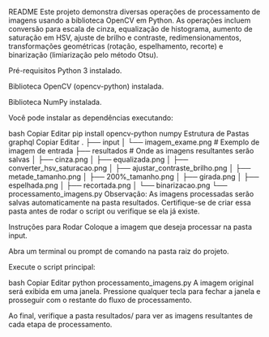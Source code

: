 README
Este projeto demonstra diversas operações de processamento de imagens usando a biblioteca OpenCV em Python. As operações incluem conversão para escala de cinza, equalização de histograma, aumento de saturação em HSV, ajuste de brilho e contraste, redimensionamentos, transformações geométricas (rotação, espelhamento, recorte) e binarização (limiarização pelo método Otsu).

Pré-requisitos
Python 3 instalado.

Biblioteca OpenCV (opencv-python) instalada.

Biblioteca NumPy instalada.

Você pode instalar as dependências executando:

bash
Copiar
Editar
pip install opencv-python numpy
Estrutura de Pastas
graphql
Copiar
Editar
.
├── input
│   └── imagem_exame.png      # Exemplo de imagem de entrada
├── resultados               # Onde as imagens resultantes serão salvas
│   ├── cinza.png
│   ├── equalizada.png
│   ├── converter_hsv_saturacao.png
│   ├── ajustar_contraste_brilho.png
│   ├── metade_tamanho.png
│   ├── 200%_tamanho.png
│   ├── girada.png
│   ├── espelhada.png
│   ├── recortada.png
│   └── binarizacao.png
└── processamento_imagens.py
Observação: As imagens processadas serão salvas automaticamente na pasta resultados. Certifique-se de criar essa pasta antes de rodar o script ou verifique se ela já existe.

Instruções para Rodar
Coloque a imagem que deseja processar na pasta input.

Abra um terminal ou prompt de comando na pasta raiz do projeto.

Execute o script principal:

bash
Copiar
Editar
python processamento_imagens.py
A imagem original será exibida em uma janela. Pressione qualquer tecla para fechar a janela e prosseguir com o restante do fluxo de processamento.

Ao final, verifique a pasta resultados/ para ver as imagens resultantes de cada etapa de processamento.
